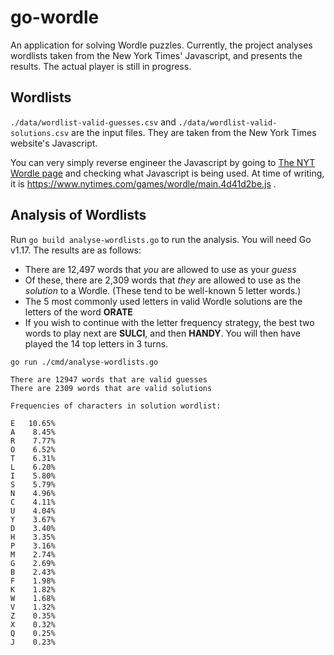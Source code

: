 # go-wordle

An application for solving Wordle puzzles. Currently, the project analyses wordlists taken from the New York Times'
Javascript, and presents the results. The actual player is still in progress.

## Wordlists

`./data/wordlist-valid-guesses.csv` and `./data/wordlist-valid-solutions.csv` are the input files. They are taken from
the New York Times website's Javascript.

You can very simply reverse engineer the Javascript by going to
[The NYT Wordle page](https://www.nytimes.com/games/wordle/index.html)
and checking what Javascript is being used. At time of writing, it is
https://www.nytimes.com/games/wordle/main.4d41d2be.js .

## Analysis of Wordlists

Run `go build analyse-wordlists.go` to run the analysis. You will need Go v1.17. The results are as follows:

- There are 12,497 words that _you_ are allowed to use as your _guess_
- Of these, there are 2,309 words that _they_ are allowed to use as the _solution_ to a Wordle. (These tend to be
well-known 5 letter words.)
- The 5 most commonly used letters in valid Wordle solutions are the letters of the word **ORATE**
- If you wish to continue with the letter frequency strategy, the best two words to play next are **SULCI**, and then
**HANDY**. You will then have played the 14 top letters in 3 turns.

```
go run ./cmd/analyse-wordlists.go

There are 12947 words that are valid guesses
There are 2309 words that are valid solutions

Frequencies of characters in solution wordlist:

E	10.65%
A	 8.45%
R	 7.77%
O	 6.52%
T	 6.31%
L	 6.20%
I	 5.80%
S	 5.79%
N	 4.96%
C	 4.11%
U	 4.04%
Y	 3.67%
D	 3.40%
H	 3.35%
P	 3.16%
M	 2.74%
G	 2.69%
B	 2.43%
F	 1.98%
K	 1.82%
W	 1.68%
V	 1.32%
Z	 0.35%
X	 0.32%
Q	 0.25%
J	 0.23%
```
